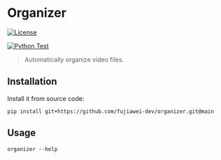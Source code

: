 # Organizer

[![License](https://img.shields.io/pypi/l/organizer)](https://github.com/fujiawei-dev/organizer/blob/master/LICENSE)

[![Python Test](https://github.com/fujiawei-dev/organizer/actions/workflows/python-test.yml/badge.svg)](https://github.com/fujiawei-dev/organizer/actions/workflows/python-test.yml)

> Automatically organize video files.

## Installation

Install it from source code:

```shell
pip install git+https://github.com/fujiawei-dev/organizer.git@main
```

## Usage

```shell
organizer --help
```
